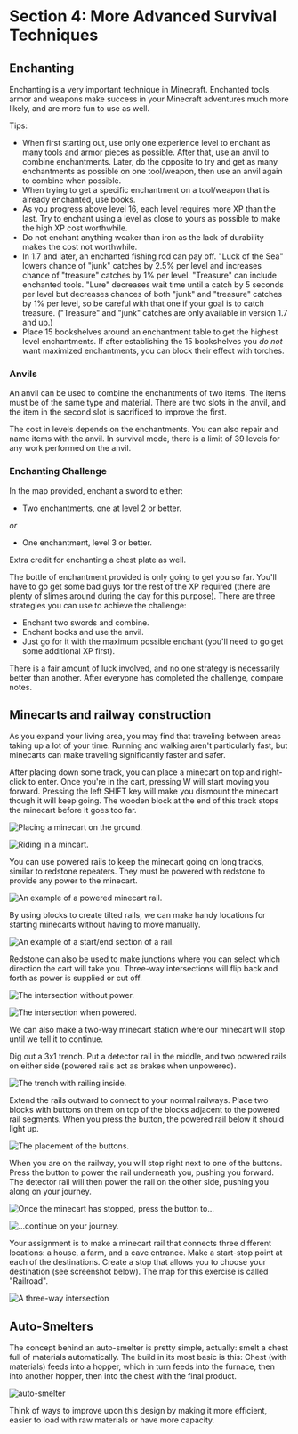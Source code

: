 # Section 4: More Advanced Survival Techniques

## Enchanting

Enchanting is a very important technique in Minecraft. Enchanted tools, armor and weapons make success in your Minecraft adventures much more likely, and are more fun to use as well.

Tips:

* When first starting out, use only one experience level to enchant as many tools and armor pieces as possible. After that, use an anvil to combine enchantments. Later, do the opposite to try and get as many enchantments as possible on one tool/weapon, then  use an anvil again to combine when possible.
* When trying to get a specific enchantment on a tool/weapon that is already enchanted, use books.
* As you progress above level 16, each level requires more XP than the last. Try to enchant using a level as close to yours as possible to make the high XP cost worthwhile.
* Do not enchant anything weaker than iron as the lack of durability makes the cost not worthwhile.
* In 1.7 and later, an enchanted fishing rod can pay off. "Luck of the Sea" lowers chance of "junk" catches by 2.5% per level and increases chance of "treasure" catches by 1% per level. "Treasure" can include enchanted tools. "Lure" decreases wait time until a catch by 5 seconds per level but decreases chances of both "junk" and "treasure" catches by 1% per level, so be careful with that one if your goal is to catch treasure. ("Treasure" and "junk" catches are only available in version 1.7 and up.)
* Place 15 bookshelves around an enchantment table to get the highest level enchantments. If after establishing the 15 bookshelves you _do not_ want maximized enchantments, you can block their effect with torches.

### Anvils

An anvil can be used to combine the enchantments of two items. The items must be of the same type and material. There are two slots in the anvil, and the item in the second slot is sacrificed to improve the first.

The cost in levels depends on the enchantments. You can also repair and name items with the anvil. In survival mode, there is a limit of 39 levels for any work performed on the anvil.

### Enchanting Challenge

In the map provided, enchant a sword to either:

* Two enchantments, one at level 2 or better.

_or_

* One enchantment, level 3 or better.

Extra credit for enchanting a chest plate as well.

The bottle of enchantment provided is only going to get you so far. You'll have to go get some bad guys for the rest of the XP required (there are plenty of slimes around during the day for this purpose). There are three strategies you can use to achieve the challenge:

* Enchant two swords and combine.
* Enchant books and use the anvil.
* Just go for it with the maximum possible enchant (you'll need to go get some additional XP first).

There is a fair amount of luck involved, and no one strategy is necessarily better than another. After everyone has completed the challenge, compare notes.

## Minecarts and railway construction

As you expand your living area, you may find that traveling between areas taking up a lot of your time. Running and walking aren't particularly fast, but minecarts can make traveling significantly faster and safer.

After placing down some track, you can place a minecart on top and right-click to enter. Once you're in the cart, pressing W will start moving you forward. Pressing the left SHIFT key will make you dismount the minecart though it will keep going. The wooden block at the end of this track stops the minecart before it goes too far.

![Placing a minecart on the ground.](images/section_4/minecart_initial.png)

![Riding in a mincart.](images/section_4/minecart_riding.png)

You can use powered rails to keep the minecart going on long tracks, similar to redstone repeaters. They must be powered with redstone to provide any power to the minecart.

![An example of a powered minecart rail.](images/section_4/minecart_powered.png)

By using blocks to create tilted rails, we can make handy locations for starting minecarts without having to move manually.

![An example of a start/end section of a rail.](images/section_4/minecart_launcher.png)

Redstone can also be used to make junctions where you can select which direction the cart will take you. Three-way intersections will flip back and forth as power is supplied or cut off.

![The intersection without power.](images/section_4/minecart_turn_off.png)

![The intersection when powered.](images/section_4/minecart_turn_on.png)

We can also make a two-way minecart station where our minecart will stop until we tell it to continue.

Dig out a 3x1 trench. Put a detector rail in the middle, and two powered rails on either side (powered rails act as brakes when unpowered).

![The trench with railing inside.](images/section_4/stop_initial.png)

Extend the rails outward to connect to your normal railways. Place two blocks with buttons on them on top of the blocks adjacent to the powered rail segments. When you press the button, the powered rail below it should light up.

![The placement of the buttons.](images/section_4/stop_buttons.png)

When you are on the railway, you will stop right next to one of the buttons. Press the button to power the rail underneath you, pushing you forward. The detector rail will then power the rail on the other side, pushing you along on your journey.

![Once the minecart has stopped, press the button to...](images/section_4/stop_stopped.png)

![...continue on your journey.](images/section_4/stop_going.png)

Your assignment is to make a minecart rail that connects three different locations: a house, a farm, and a cave entrance. Make a start-stop point at each of the destinations. Create a stop that allows you to choose your destination (see screenshot below). The map for this exercise is called "Railroad".

![A three-way intersection](images/section_4/track_switching_station.png)

## Auto-Smelters

The concept behind an auto-smelter is pretty simple, actually: smelt a chest full of materials automatically. The build in its most basic is this: Chest (with materials) feeds into a hopper, which in turn feeds into the furnace, then into another hopper, then into the chest with the final product.

![auto-smelter](images/auto-smelt.png)

Think of ways to improve upon this design by making it more efficient, easier to load with raw materials or have more capacity.
